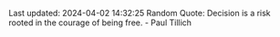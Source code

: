 Last updated: 2024-04-02 14:32:25
Random Quote: Decision is a risk rooted in the courage of being free. - Paul Tillich